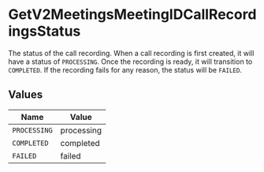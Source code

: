 # GetV2MeetingsMeetingIDCallRecordingsStatus

The status of the call recording. When a call recording is first created, it will have a status of `PROCESSING`. Once the recording is ready, it will transition to `COMPLETED`. If the recording fails for any reason, the status will be `FAILED`.


## Values

| Name         | Value        |
| ------------ | ------------ |
| `PROCESSING` | processing   |
| `COMPLETED`  | completed    |
| `FAILED`     | failed       |